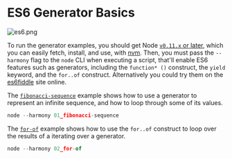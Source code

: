 # ES6 Generator Basics

![es6.png][5]

To run the generator examples, you should get Node [`v0.11.x` or later][4], which you can easily fetch, install, and use, with [nvm][1]. Then, you must pass the `--harmony` flag to the `node` CLI when executing a script, that'll enable ES6 features such as generators, including the `function* ()` construct, the `yield` keyword, and the `for..of` construct. Alternatively you could try them on the [es6fiddle][6] site online.

The [`fibonacci-sequence`][2] example shows how to use a generator to represent an infinite sequence, and how to loop through some of its values.

```js
node --harmony 01_fibonacci-sequence
```

The [`for-of`][3] example shows how to use the `for..of` construct to loop over the results of a iterating over a generator.

```js
node --harmony 02_for-of
```

[1]: https://github.com/creationix/nvm
[2]: https://github.com/buildfirst/buildfirst/tree/master/ch06/12_generator-basics/01_fibonacci-sequence.js
[3]: https://github.com/buildfirst/buildfirst/tree/master/ch06/12_generator-basics/02_for-of.js
[4]: http://nodejs.org/dist
[5]: https://raw.github.com/buildfirst/buildfirst/master/images/es6.png
[6]: http://es6fiddle.com
